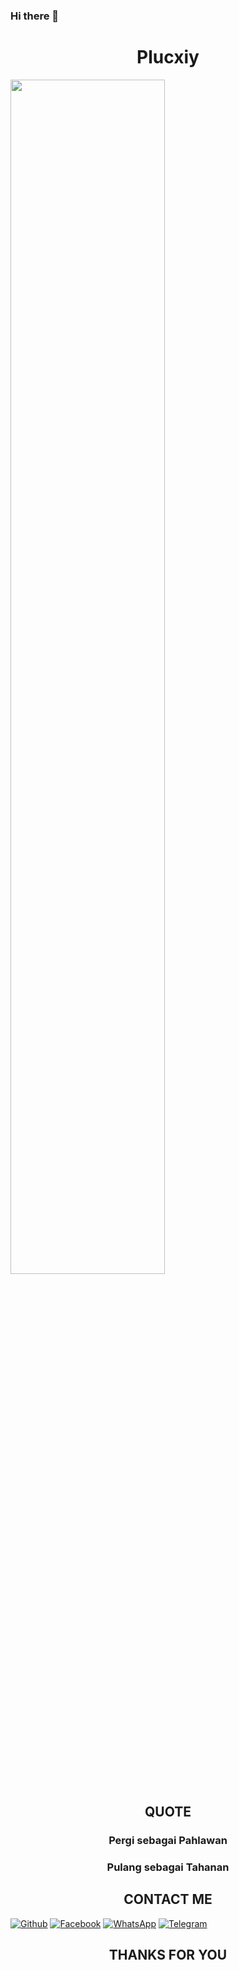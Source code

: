 ### Hi there 👋

<h1 align="center">Plucxiy</h1> 
<img src="https://pin.it/2fiGbx9" width=70% height=auto>

<h2 align="center">QUOTE</h2>
<h3 align="center">Pergi sebagai Pahlawan</h3>
<h3 align="center">Pulang sebagai Tahanan</h3>


<h2 align="center">CONTACT ME</h2>


[![Github](https://img.shields.io/badge/Github-Ikuti-green?style=for-the-badge&logo=github)](https://github.com/plucxiy)
[![Facebook](https://img.shields.io/badge/Facebook-Ikuti-green?style=for-the-badge&logo=facebook)](https://m.facebook.com/Plucxiy)
[![WhatsApp](https://img.shields.io/badge/whatsapp-Hubungi-brightgreen?style=for-the-badge&logo=whatsapp)](https://api.whatsapp.com/send/?phone=%2B6282273839066&text=Hallo+Tod)
[![Telegram](https://img.shields.io/badge/Telegram-Hubungi-brightgreen?style=for-the-badge&logo=telegram)](https://t.me/plucxiy)
<h2 align="center">THANKS FOR YOU</h2>
